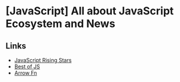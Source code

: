 # [JavaScript] All about JavaScript Ecosystem and News

## Links

- [JavaScript Rising Stars](https://risingstars.js.org/)
- [Best of JS](https://bestofjs.org/)
- [Arrow Fn](https://thearrowfn.com/)
